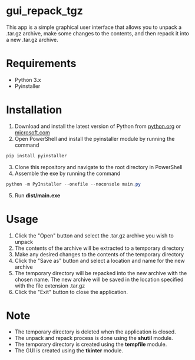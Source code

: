 # gui_repack_tgz
This app is a simple graphical user interface that allows you to unpack a .tar.gz archive, make some changes to the contents, and then repack it into a new .tar.gz archive.
# Requirements
* Python 3.x
* Pyinstaller
# Installation
1. Download and install the latest version of Python from [python.org](https://www.python.org/downloads/windows/) or [microsoft.com](https://apps.microsoft.com/store/search/python)
2. Open PowerShell and install the pyinstaller module by running the command 
```PowerShell
pip install pyinstaller
```
3. Clone this repository and navigate to the root directory in PowerShell
4. Assemble the exe by running the command
```PowerShell
python -m PyInstaller --onefile --noconsole main.py
```
5. Run __dist/main.exe__

# Usage
1. Click the "Open" button and select the .tar.gz archive you wish to unpack
2. The contents of the archive will be extracted to a temporary directory
3. Make any desired changes to the contents of the temporary directory
4. Click the "Save as" button and select a location and name for the new archive
5. The temporary directory will be repacked into the new archive with the chosen name. The new archive will be saved in the location specified with the file extension .tar.gz
6. Click the "Exit" button to close the application.
# Note
* The temporary directory is deleted when the application is closed.
* The unpack and repack process is done using the __shutil__ module.
* The temporary directory is created using the __tempfile__ module.
* The GUI is created using the __tkinter__ module.